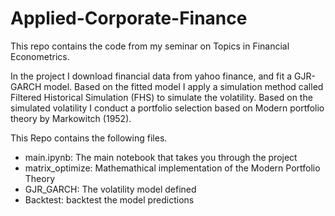 # Applied-Corporate-Finance
This repo contains the code from my seminar on Topics in Financial Econometrics.

In the project I download financial data from yahoo finance, and fit a GJR-GARCH model. Based on the fitted model I apply a simulation method called Filtered Historical Simulation (FHS) to simulate the volatility. Based on the simulated volatility I conduct a portfolio selection based on Modern portfolio theory by Markowitch (1952).

This Repo contains the following files.

* main.ipynb: The main notebook that takes you through the project
* matrix_optimize: Mathemathical implementation of the Modern Portfolio Theory
* GJR_GARCH: The volatility model defined
* Backtest: backtest the model predictions